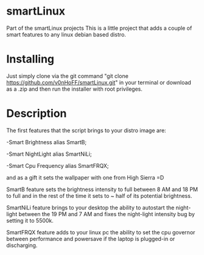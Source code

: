 # smartLinux


Part of the smartLinux projects
This is a little project that adds a couple of smart features to any linux debian based distro.

# Installing
  
  Just simply clone via the git command "git clone https://github.com/v0nHoFF/smartLinux.git" in your terminal or download as a .zip and then run the installer with root privileges.


# Description

The first features that the script brings to your distro image are:



-Smart Brightness alias SmartB;

-Smart NightLight alias SmartNiLi;

-Smart Cpu Frequency alias SmartFRQX;

and as a gift it sets the wallpaper with one from High Sierra =D


SmartB feature sets the brightness intensity to full between 8 AM and 18 PM to full and in the rest of the time it sets to ~ half of its potential brightness.

SmartNiLi feature brings to your desktop the ability to autostart the night-light between the 19 PM and 7 AM and fixes the night-light intensity bug by setting it to 5500k.

SmartFRQX feature adds to your linux pc the ability to set the cpu governor between performance and powersave if the laptop is plugged-in or discharging.
